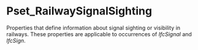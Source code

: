 # Pset_RailwaySignalSighting

Properties that define information about signal sighting or visibility in railways. These properties are applicable to occurrences of _IfcSignal_ and _IfcSign_.
